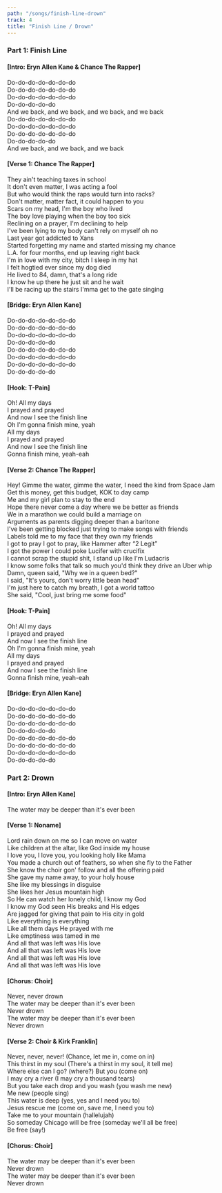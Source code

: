 ```yaml
---
path: "/songs/finish-line-drown"
track: 4
title: "Finish Line / Drown"
---
```


### Part 1: Finish Line

#### [Intro: Eryn Allen Kane & Chance The Rapper]
Do-do-do-do-do-do-do  
Do-do-do-do-do-do-do  
Do-do-do-do-do-do-do  
Do-do-do-do-do  
And we back, and we back, and we back, and we back  
Do-do-do-do-do-do-do  
Do-do-do-do-do-do-do  
Do-do-do-do-do-do-do  
Do-do-do-do-do  
And we back, and we back, and we back  

#### [Verse 1: Chance The Rapper]  
They ain't teaching taxes in school  
It don't even matter, I was acting a fool  
But who would think the raps would turn into racks?  
Don't matter, matter fact, it could happen to you  
Scars on my head, I'm the boy who lived  
The boy love playing when the boy too sick  
Reclining on a prayer, I'm declining to help  
I've been lying to my body can't rely on myself oh no  
Last year got addicted to Xans  
Started forgetting my name and started missing my chance  
L.A. for four months, end up leaving right back  
I'm in love with my city, bitch I sleep in my hat  
I felt hogtied ever since my dog died  
He lived to 84, damn, that's a long ride  
I know he up there he just sit and he wait  
I'll be racing up the stairs I'mma get to the gate singing  


#### [Bridge: Eryn Allen Kane]
Do-do-do-do-do-do-do  
Do-do-do-do-do-do-do  
Do-do-do-do-do-do-do  
Do-do-do-do-do  
Do-do-do-do-do-do-do  
Do-do-do-do-do-do-do  
Do-do-do-do-do-do-do  
Do-do-do-do-do  

#### [Hook: T-Pain]
Oh! All my days  
I prayed and prayed  
And now I see the finish line  
Oh I'm gonna finish mine, yeah  
All my days  
I prayed and prayed  
And now I see the finish line  
Gonna finish mine, yeah-eah  

#### [Verse 2: Chance The Rapper]
Hey! Gimme the water, gimme the water, I need the kind from Space Jam  
Get this money, get this budget, KOK to day camp  
Me and my girl plan to stay to the end  
Hope there never come a day where we be better as friends  
We in a marathon we could build a marriage on  
Arguments as parents digging deeper than a baritone  
I've been getting blocked just trying to make songs with friends  
Labels told me to my face that they own my friends  
I got to pray I got to pray, like Hammer after “2 Legit”  
I got the power I could poke Lucifer with crucifix  
I cannot scrap the stupid shit, I stand up like I'm Ludacris  
I know some folks that talk so much you'd think they drive an Uber whip  
Damn, queen said, "Why we in a queen bed?"  
I said, "It's yours, don't worry little bean head"  
I'm just here to catch my breath, I got a world tattoo  
She said, "Cool, just bring me some food"  


#### [Hook: T-Pain]
Oh! All my days  
I prayed and prayed  
And now I see the finish line  
Oh I'm gonna finish mine, yeah  
All my days  
I prayed and prayed  
And now I see the finish line  
Gonna finish mine, yeah-eah  

#### [Bridge: Eryn Allen Kane]
Do-do-do-do-do-do-do  
Do-do-do-do-do-do-do  
Do-do-do-do-do-do-do  
Do-do-do-do-do  
Do-do-do-do-do-do-do  
Do-do-do-do-do-do-do  
Do-do-do-do-do-do-do  
Do-do-do-do-do  

### Part 2: Drown

#### [Intro: Eryn Allen Kane]
The water may be deeper than it's ever been  

#### [Verse 1: Noname]
Lord rain down on me so I can move on water  
Like children at the altar, like God inside my house  
I love you, I love you, you looking holy like Mama  
You made a church out of feathers, so when she fly to the Father  
She know the choir gon' follow and all the offering paid  
She gave my name away, to your holy house  
She like my blessings in disguise  
She likes her Jesus mountain high  
So He can watch her lonely child, I know my God  
I know my God seen His breaks and His edges  
Are jagged for giving that pain to His city in gold  
Like everything is everything  
Like all them days He prayed with me  
Like emptiness was tamed in me  
And all that was left was His love  
And all that was left was His love  
And all that was left was His love  
And all that was left was His love  


#### [Chorus: Choir]
Never, never drown  
The water may be deeper than it's ever been  
Never drown  
The water may be deeper than it's ever been  
Never drown  

#### [Verse 2: Choir & Kirk Franklin]
Never, never, never! (Chance, let me in, come on in)  
This thirst in my soul (There's a thirst in my soul, it tell me)  
Where else can I go? (where?) But you (come on)  
I may cry a river (I may cry a thousand tears)  
But you take each drop and you wash (you wash me new)  
Me new (people sing)  
This water is deep (yes, yes and I need you to)  
Jesus rescue me (come on, save me, I need you to)  
Take me to your mountain (hallelujah)  
So someday Chicago will be free (someday we'll all be free)  
Be free (say!)  

#### [Chorus: Choir]
The water may be deeper than it's ever been  
Never drown  
The water may be deeper than it's ever been  
Never drown  
